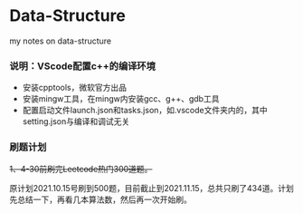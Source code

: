 # Data-Structure
my notes on data-structure

### 说明：VScode配置c++的编译环境
- 安装cpptools，微软官方出品
- 安装mingw工具，在mingw内安装gcc、g++、gdb工具
- 配置启动文件launch.json和tasks.json，如.vscode文件夹内的，其中setting.json与编译和调试无关


### 刷题计划
~~1、4-30前刷完Leetcode热门300道题。~~

原计划2021.10.15号刷到500题，目前截止到2021.11.15，总共只刷了434道。计划先总结一下，再看几本算法数，然后再一次开始刷。

